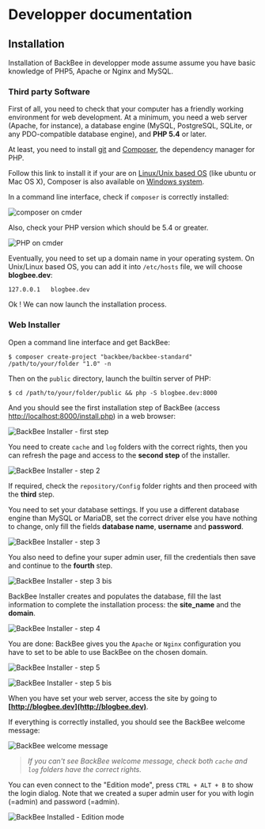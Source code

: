 # Developper documentation

## Installation

Installation of BackBee in developper mode assume assume you have basic knowledge of PHP5, Apache or Nginx and MySQL.

### Third party Software

First of all, you need to check that your computer has a friendly working environment for web development. At a minimum, you need a web server (Apache, for instance), a database engine (MySQL, PostgreSQL, SQLite, or any PDO-compatible database engine), and **PHP 5.4** or later.

At least, you need to install [git](http://git-scm.com/) and [Composer](https://getcomposer.org/), the dependency manager for PHP.

Follow this link to install it if your are on [Linux/Unix based OS](https://getcomposer.org/doc/00-intro.md#globally) (like ubuntu or Mac OS X), Composer is also available on [Windows system](https://getcomposer.org/doc/00-intro.md#installation-windows).

In a command line interface, check if ``composer`` is correctly installed:

![composer on cmder](http://i.imgur.com/xDZi6Sc.png "composer")

Also, check your PHP version which should be 5.4 or greater.

![PHP on cmder](http://i.imgur.com/DkgQJz2.png "PHP")


Eventually, you need to set up a domain name in your operating system.
On Unix/Linux based OS, you can add it into ``/etc/hosts`` file, we will choose **blogbee.dev**:

    127.0.0.1   blogbee.dev


Ok ! We can now launch the installation process.

### Web Installer

Open a command line interface and get BackBee:

    $ composer create-project "backbee/backbee-standard" /path/to/your/folder "1.0" -n

Then on the ``public`` directory, launch the builtin server of PHP:

    $ cd /path/to/your/folder/public && php -S blogbee.dev:8000

And you should see the first installation step of BackBee (access [http://localhost:8000/install.php](http://localhost:8000/install.php)) in a web browser:

![BackBee Installer - first step](http://i.imgur.com/saok4nc.png "BackBee Installer - first step")

You need to create ``cache`` and ``log`` folders with the correct rights, then you can refresh the page and access to the **second step** of the installer.

![BackBee Installer - step 2](http://i.imgur.com/pvaDJIH.png "BackBee Installer - step 2")

If required, check the ``repository/Config`` folder rights and then proceed with the **third** step.

You need to set your database settings. If you use a different database engine than MySQL or MariaDB, set the correct driver else you have nothing to change, only fill the fields **database name**, **username** and **password**.

![BackBee Installer - step 3](http://i.imgur.com/f6ejuwI.png "BackBee Installer - step 3")

You also need to define your super admin user, fill the credentials then save and continue to the **fourth** step.

![BackBee Installer - step 3 bis](http://i.imgur.com/ZENfnSS.png "BackBee Installer - step 3 bis")

BackBee Installer creates and populates the database, fill the last information to complete the installation process: the **site_name** and the **domain**.

![BackBee Installer - step 4](http://i.imgur.com/kk4xNPw.png "BackBee Installer - step 4")

You are done: BackBee gives you the ``Apache`` or ``Nginx`` configuration you have to set to be able to use BackBee on the chosen domain.

![BackBee Installer - step 5](http://i.imgur.com/T13tVjT.png "BackBee Installer - step 5")

![BackBee Installer - step 5 bis](http://i.imgur.com/ePKuLX5.png "BackBee Installer - step 5 bis")

When you have set your web server, access the site by going to **[http://blogbee.dev](http://blogbee.dev)**.

If everything is correctly installed, you should see the BackBee welcome message:

![BackBee welcome message](http://i.imgur.com/rWY8IQk.png "BackBee welcome message")


> *If you can't see BackBee welcome message, check both ``cache`` and ``log`` folders have the correct rights.*


You can even connect to the "Edition mode", press  ``CTRL + ALT + B`` to show the login dialog. Note that we created a super admin user for you with login (=admin) and password (=admin).

![BackBee Installed - Edition mode](http://i.imgur.com/6NUBWCG.png "BackBee Installed - Edition mode")